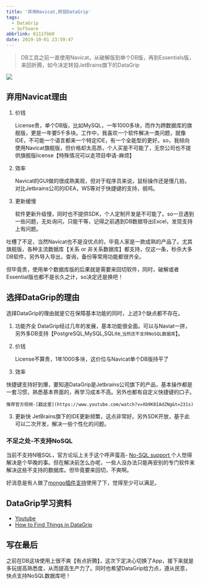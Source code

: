 ```yaml
---
title: '弃用Navicat,转投DataGrip'
tags:
  - DataGrip
  - Software
abbrlink: 6111fbb0
date: 2019-10-01 23:59:47
---
```


> DB工具之前一直使用Navicat，从破解版到单个DB版，再到Essentials版，来回折腾，如今决定转投JetBrains旗下的DataGrip

![](http://static.1991421.cn/2019-10-02-014747.jpg)

## 弃用Navicat理由

1. 价钱
	
	License贵，单个DB版，比如MySQL，一年1000多块，而作为跨数据库的旗舰版，更是一年要5千多块。工作中，我喜欢一个软件解决一类问题，就像IDE，不可能一个语言都来一个特定IDE，有一个全能型的更好。so，我倾向使用Navicat旗舰版，但价格却太高昂，个人买是不可能了，无奈公司也不提供旗舰版license【特殊情况可以走项目申请-麻烦】
2. 效率

	Navicat的GUI做的很成熟美观，但对于程序员来说，鼠标操作还是慢几拍，对比Jetbrains公司的IDEA，WS等对于快捷键的支持，弱鸡。
	
3. 更新缓慢
	
	软件更新升级慢，同时也不提供SDK，个人定制开发是不可能了。so一旦遇到一些问题，无处询问，只能干等，记得之前遇到DB数据导出Excel，发现支持上有问题。

吐槽了不足，当然Navicat也不是没优点的，毕竟人家是一款成熟的产品了。尤其旗舰版，各种主流数据库【关系 or 非关系数据库】都支持，仅这一条，秒杀大多DB软件，另外导入导出，查询，备份等常用功能都很齐全。

但毕竟贵，使用单个数据库版的后果就是需要来回切软件，同时，破解或者Essential版也都不是长久之计，so决定还是换吧！

## 选择DataGrip的理由

选择DataGrip的理由就是它在保障基本功能的同时，上述3个缺点都不存在。

1. 功能齐全
	DataGrip经过几年的发展，基本功能很全面。可以与Naviat一拼，另外多DB支持【PostgreSQL,MySQL,SQLite,`当然还不支持NoSQL数据库`】。
	
1. 价钱 
	
	License不算贵，1年1000多块，这价位与Navicat单个DB版持平了
2. 效率

 快捷键支持好到爆，要知道DataGrip是Jetbrains公司旗下的产品，基本操作都是一套习惯，熟悉基本界面的，再学习成本不高。另外也都有自定义快捷键的口子。
	
	推荐官方视频-[戳这里](https://www.youtube.com/watch?v=Xb9K8IAdZNg&t=231s)
	
3. 更新快
	JetBrains旗下的IDE更新频繁，这点非常好。另外SDK开放，基于此可以二次开发，解决一些个性化的问题。
	
### 不足之处-不支持NoSQL

当前不支持N哦SQL，官方论坛上关于这个呼声蛮高- [No-SQL support
](https://youtrack.jetbrains.com/issue/DBE-41?_ga=2.263967756.1891671747.1569902179-110805512.1543747110)
个人觉得解决是个早晚的事。但在解决前怎么办呢，一些人没办法只能再安别的专门软件来解决这些不支持的数据库。但毕竟要来回切，不爽啊。

好消息是有人做了[mongo插件支持](https://github.com/dboissier/mongo4idea)使用了下，觉得至少可以满足。

## DataGrip学习资料
- [Youtube](https://www.youtube.com/watch?v=Xb9K8IAdZNg)
- [How to Find Things in DataGrip](https://blog.jetbrains.com/datagrip/2017/04/20/how-to-find-things-in-datagrip/)

## 写在最后
之前在DB这块使用上很不爽【有点折腾】，这次下定决心切换了App，接下来就是多玩提高熟悉度，从而提高生产力了。同时也希望DataGrip给力点，遵从民意，快点支持NoSQL数据库吧！

